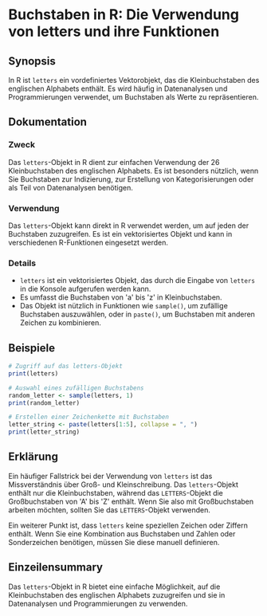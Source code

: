 <!--
Meta Description: # Buchstaben in R: Die Verwendung von letters und ihre Funktionen ## Synopsis In R ist `letters` ein vordefiniertes Vektorobjekt, das die Kleinbuchsta...
Meta Keywords: letters, das, objekt, buchstaben, die
-->

# Buchstaben in R: Die Verwendung von letters und ihre Funktionen

## Synopsis
In R ist `letters` ein vordefiniertes Vektorobjekt, das die Kleinbuchstaben des englischen Alphabets enthält. Es wird häufig in Datenanalysen und Programmierungen verwendet, um Buchstaben als Werte zu repräsentieren.

## Dokumentation
### Zweck
Das `letters`-Objekt in R dient zur einfachen Verwendung der 26 Kleinbuchstaben des englischen Alphabets. Es ist besonders nützlich, wenn Sie Buchstaben zur Indizierung, zur Erstellung von Kategorisierungen oder als Teil von Datenanalysen benötigen.

### Verwendung
Das `letters`-Objekt kann direkt in R verwendet werden, um auf jeden der Buchstaben zuzugreifen. Es ist ein vektorisiertes Objekt und kann in verschiedenen R-Funktionen eingesetzt werden.

### Details
- `letters` ist ein vektorisiertes Objekt, das durch die Eingabe von `letters` in die Konsole aufgerufen werden kann.
- Es umfasst die Buchstaben von 'a' bis 'z' in Kleinbuchstaben.
- Das Objekt ist nützlich in Funktionen wie `sample()`, um zufällige Buchstaben auszuwählen, oder in `paste()`, um Buchstaben mit anderen Zeichen zu kombinieren.

## Beispiele
```R
# Zugriff auf das letters-Objekt
print(letters)

# Auswahl eines zufälligen Buchstabens
random_letter <- sample(letters, 1)
print(random_letter)

# Erstellen einer Zeichenkette mit Buchstaben
letter_string <- paste(letters[1:5], collapse = ", ")
print(letter_string)
```

## Erklärung
Ein häufiger Fallstrick bei der Verwendung von `letters` ist das Missverständnis über Groß- und Kleinschreibung. Das `letters`-Objekt enthält nur die Kleinbuchstaben, während das `LETTERS`-Objekt die Großbuchstaben von 'A' bis 'Z' enthält. Wenn Sie also mit Großbuchstaben arbeiten möchten, sollten Sie das `LETTERS`-Objekt verwenden. 

Ein weiterer Punkt ist, dass `letters` keine speziellen Zeichen oder Ziffern enthält. Wenn Sie eine Kombination aus Buchstaben und Zahlen oder Sonderzeichen benötigen, müssen Sie diese manuell definieren.

## Einzeilensummary
Das `letters`-Objekt in R bietet eine einfache Möglichkeit, auf die Kleinbuchstaben des englischen Alphabets zuzugreifen und sie in Datenanalysen und Programmierungen zu verwenden.